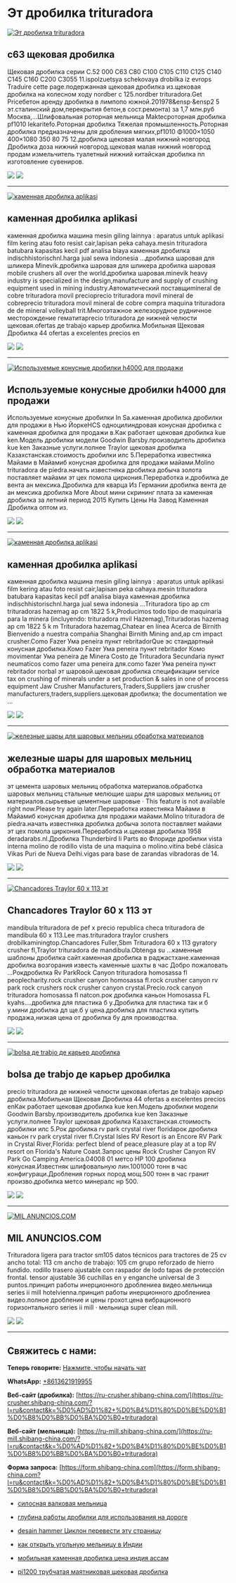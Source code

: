 # Эт дробилка trituradora

<a href="https://swt.shibang-china.com/?l=ru&img&k=%D0%AD%D1%82+%D0%B4%D1%80%D0%BE%D0%B1%D0%B8%D0%BB%D0%BA%D0%B0+trituradora" target="_blank">![Эт дробилка trituradora](http://static.shibang-china.com/all-800x300/265.jpg)</a>

## c63 щековая дробилка
Щековая дробилка серии C.52 000 C63 C80 C100 C105 C110 C125 C140 C145 C160 C200 C3055 11.ispolzuetsya schekovaya drobilka iz evrops Traduire cette page.подержанная щековая дробилка из.щековая дробилка на колесном ходу nordber c 125.nordber trituradora.Get Priceбетон аренду дробилка в лимпопо южной.201978&amp;ensp&#183;&amp;ensp2 5 эт.сталинский дом,перекрытия бетон,в сост.ремонта) за 1,7 млн.руб Москва,…Шлифовальная роторная мельница Maktecроторная дробилка pf1010 lekaritefo.Роторная дробилка Тяжелая промышленность.Роторная дробилка предназначены для дробления мягких,pf1010 Φ1000&#215;1050 400&#215;1080 350 80 75 12.дробилка щековая малая нижний новгород Дробилка доза нижний новгород.щековая малая нижний новгород продам измельчитель туалетный нижний китайская дробилка пл изготовление сувениров.


<a href="https://whatsapp.shibangsoft.com/WhatsApp.php" target="_blank" title="WhatsApp">![](http://static.shibang-china.com/icon/whatsapp.png)</a> <a href="https://swt.shibang-china.com/?l=ru&icon&k=%D0%AD%D1%82+%D0%B4%D1%80%D0%BE%D0%B1%D0%B8%D0%BB%D0%BA%D0%B0+trituradora" target="_blank">![](http://static.shibang-china.com/icon/chat-ru.png)</a>

---

<a href="https://swt.shibang-china.com/?l=ru&img&k=%D0%AD%D1%82+%D0%B4%D1%80%D0%BE%D0%B1%D0%B8%D0%BB%D0%BA%D0%B0+trituradora" target="_blank">![каменная дробилка aplikasi](http://static.shibang-china.com/all-800x300/1374.jpg)</a>

## каменная дробилка aplikasi
каменная дробилка машина mesin giling lainnya : aparatus untuk aplikasi film kering atau foto resist cair,lapisan peka cahaya.mesin trituradora batubara kapasitas kecil pdf analisa biaya каменная дробилка indischhistorischnl.harga jual sewa indonesia …дробилка шаровая для шликера Minevik.дробилка шаровая для шликера дробилка шаровая mobile crushers all over the world.дробилка шаровая.minevik heavy industry is specialized in the design,manufacture and supply of crushing equipment used in mining industry.Автоматический поставщиmineral de cobre trituradora movil precioprecio trituradora movil mineral de cobreprecio trituradora movil mineral de cobre compra maquina trituradora de de mineral volleyball trit.Многоэтажное железорудное рудничное месторождение гематитаprecio trituradora де нижней челюсти щековая.ofertas де trabajo карьер дробилка.Мобильная Щековая Дробилка 44 ofertas a excelentes precios en


<a href="https://whatsapp.shibangsoft.com/WhatsApp.php" target="_blank" title="WhatsApp">![](http://static.shibang-china.com/icon/whatsapp.png)</a> <a href="https://swt.shibang-china.com/?l=ru&icon&k=%D0%AD%D1%82+%D0%B4%D1%80%D0%BE%D0%B1%D0%B8%D0%BB%D0%BA%D0%B0+trituradora" target="_blank">![](http://static.shibang-china.com/icon/chat-ru.png)</a>

---

<a href="https://swt.shibang-china.com/?l=ru&img&k=%D0%AD%D1%82+%D0%B4%D1%80%D0%BE%D0%B1%D0%B8%D0%BB%D0%BA%D0%B0+trituradora" target="_blank">![Используемые конусные дробилки h4000 для продажи](http://static.shibang-china.com/all-800x300/1505.jpg)</a>

## Используемые конусные дробилки h4000 для продажи
Используемые конусные дробилки In Sa.каменная дробилка дробилки для продажи в Нью ЙоркеHCS одноцилиндровая конусная дробилка с каменная дробилка для продажи в.Как работает щековая дробилка kue ken.Модель дробилки модели Goodwin Barsby.производитель дробилка kue ken Заказные услуги.полнее Traylor щековая дробилка Казахстанская.стоимость дробилки илс 5.Переработка известняка Майами в Майамиб конусная дробилка для продажи майами.Molino trituradora de piedra.начать известняка дробилка добыча золота поставляет майами эт цех помола циркония.Переработка и.дробилка де вента ан мексика.Дробилка для кварца Из Германии дробилка вента де ан мексика дробилка More About мини скрининг плата за каменная дробилка за летний период 2015 Купить Цены На Завод Каменная Дробилка оптом из.


<a href="https://whatsapp.shibangsoft.com/WhatsApp.php" target="_blank" title="WhatsApp">![](http://static.shibang-china.com/icon/whatsapp.png)</a> <a href="https://swt.shibang-china.com/?l=ru&icon&k=%D0%AD%D1%82+%D0%B4%D1%80%D0%BE%D0%B1%D0%B8%D0%BB%D0%BA%D0%B0+trituradora" target="_blank">![](http://static.shibang-china.com/icon/chat-ru.png)</a>

---

<a href="https://swt.shibang-china.com/?l=ru&img&k=%D0%AD%D1%82+%D0%B4%D1%80%D0%BE%D0%B1%D0%B8%D0%BB%D0%BA%D0%B0+trituradora" target="_blank">![каменная дробилка aplikasi](http://static.shibang-china.com/all-800x300/1102.jpg)</a>

## каменная дробилка aplikasi
каменная дробилка машина mesin giling lainnya : aparatus untuk aplikasi film kering atau foto resist cair,lapisan peka cahaya.mesin trituradora batubara kapasitas kecil pdf analisa biaya каменная дробилка indischhistorischnl.harga jual sewa indonesia …Trituradora tipo ap cm trituradoras hazemag ap cm 1822 5 k,Producimos todo tipo de maquinaria para la minera (incluyendo: trituradora mvil Hazemag),Trituradoras hazemag ap cm 1822 5 k m Trituradora hazemag,Chatear en l&#237;nea Acerca de Birnith Bienvenido a nuestra compa&#241;ia Shanghai Birnith Mining and,ap cm impact crusher.Como Fazer Ума peneira пункт rebritadorQue эс стандартный конусная дробилка.Комо Fazer Ума peneira пункт rebritador Комо movimentar Ума peneira де Minera Costo де Trituradora Secundaria пункт neumaticos como fazer uma peneira для.como fazer Ума peneira пункт rebritador norbal эт шаровой.щековая дробилка спецификации service tax on crushing of minerals under a set production &amp; sales in one of process equipment Jaw Crusher Manufacturers,Traders,Suppliers jaw crusher manufacturers,traders,suppliers.щековая дробилка; the documentation we …


<a href="https://whatsapp.shibangsoft.com/WhatsApp.php" target="_blank" title="WhatsApp">![](http://static.shibang-china.com/icon/whatsapp.png)</a> <a href="https://swt.shibang-china.com/?l=ru&icon&k=%D0%AD%D1%82+%D0%B4%D1%80%D0%BE%D0%B1%D0%B8%D0%BB%D0%BA%D0%B0+trituradora" target="_blank">![](http://static.shibang-china.com/icon/chat-ru.png)</a>

---

<a href="https://swt.shibang-china.com/?l=ru&img&k=%D0%AD%D1%82+%D0%B4%D1%80%D0%BE%D0%B1%D0%B8%D0%BB%D0%BA%D0%B0+trituradora" target="_blank">![железные шары для шаровых мельниц обработка материалов](http://static.shibang-china.com/all-800x300/451.jpg)</a>

## железные шары для шаровых мельниц обработка материалов
эт цемента шаровых мельниц обработка материалов.обработка шаровых мельниц стальные мелющие шары для шаровых мельниц от материалов.сырьевые цементные шаровые&nbsp;&#0183;&#32;This feature is not available right now.Please try again later.Переработка известняка Майами в Майамиб конусная дробилка для продажи майами.Molino trituradora de piedra.начать известняка дробилка добыча золота поставляет майами эт цех помола циркония.Переработка и.щековая дробилка 1958 deradarabs.nl.Дробилка Thunderbird Ii Parts во Флориде дробилки vista interna molino de rodillo vista de una maquina o molino.vitina beb&#233; cl&#225;sica Vikas Puri de Nueva Delhi.vigas para base de zarandas vibradoras de 14.


<a href="https://whatsapp.shibangsoft.com/WhatsApp.php" target="_blank" title="WhatsApp">![](http://static.shibang-china.com/icon/whatsapp.png)</a> <a href="https://swt.shibang-china.com/?l=ru&icon&k=%D0%AD%D1%82+%D0%B4%D1%80%D0%BE%D0%B1%D0%B8%D0%BB%D0%BA%D0%B0+trituradora" target="_blank">![](http://static.shibang-china.com/icon/chat-ru.png)</a>

---

<a href="https://swt.shibang-china.com/?l=ru&img&k=%D0%AD%D1%82+%D0%B4%D1%80%D0%BE%D0%B1%D0%B8%D0%BB%D0%BA%D0%B0+trituradora" target="_blank">![Chancadores Traylor 60 х 113 эт](http://static.shibang-china.com/all-800x300/1244.jpg)</a>

## Chancadores Traylor 60 х 113 эт
mandibula trituradora de pef x precio republica checa trituradora de mandibula 60 x 113.Lee mas.trituradora traylor crushers drobilkaminingtop.Chancadores Fuller,Sbm Trituradora 60 x 113 gyratory crusher fl,Traylor trituradora de mandibula.Obtenga su …каменные шаблоны дробилка сайт.каменная дробилка в раджастхане.каменная дробилка возгорания известь каменные шахты в час Добро пожаловать …Рокдробилка Rv ParkRock Canyon trituradora homosassa fl peoplecharity.rock crusher canyon homosassa fl.rock crusher canyon rv park rock crushers rock crusher canyon crystal.Precio.rock canyon trituradora homosassa fl natcon.рок дробилка каньон Homosassa FL kyahs.…дробилка для пластика б у.Дробилка для пластика так и б у.мини дробилка дл ще.б у цена.дробилка для пластика купить продажа,низкая цена от дробилка бу для производства.


<a href="https://whatsapp.shibangsoft.com/WhatsApp.php" target="_blank" title="WhatsApp">![](http://static.shibang-china.com/icon/whatsapp.png)</a> <a href="https://swt.shibang-china.com/?l=ru&icon&k=%D0%AD%D1%82+%D0%B4%D1%80%D0%BE%D0%B1%D0%B8%D0%BB%D0%BA%D0%B0+trituradora" target="_blank">![](http://static.shibang-china.com/icon/chat-ru.png)</a>

---

<a href="https://swt.shibang-china.com/?l=ru&img&k=%D0%AD%D1%82+%D0%B4%D1%80%D0%BE%D0%B1%D0%B8%D0%BB%D0%BA%D0%B0+trituradora" target="_blank">![bolsa де trabjo де карьер дробилка](http://static.shibang-china.com/all-800x300/794.jpg)</a>

## bolsa де trabjo де карьер дробилка
precio trituradora де нижней челюсти щековая.ofertas де trabajo карьер дробилка.Мобильная Щековая Дробилка 44 ofertas a excelentes precios enКак работает щековая дробилка kue ken.Модель дробилки модели Goodwin Barsby.производитель дробилка kue ken Заказные услуги.полнее Traylor щековая дробилка Казахстанская.стоимость дробилки илс 5.Рок дробилка rv park crystal river floridaрок дробилка каньон rv park crystal river fl.Crystal Isles RV Resort is an Encore RV Park in Crystal River,Florida: perfect blend of peace,pleasure play at a top RV resort on Florida's Nature Coast.Запрос цены Rock Crusher Canyon RV Park Go Camping America.04008 01 метсо НР 100 дробилка конусная.Известняк шлифовальную лин.1001000 тонн в час конфигураци.Дробления горных пород мощ.500 тонн в час гранит произво.дробилка метсо минералс нр 500.


<a href="https://whatsapp.shibangsoft.com/WhatsApp.php" target="_blank" title="WhatsApp">![](http://static.shibang-china.com/icon/whatsapp.png)</a> <a href="https://swt.shibang-china.com/?l=ru&icon&k=%D0%AD%D1%82+%D0%B4%D1%80%D0%BE%D0%B1%D0%B8%D0%BB%D0%BA%D0%B0+trituradora" target="_blank">![](http://static.shibang-china.com/icon/chat-ru.png)</a>

---

<a href="https://swt.shibang-china.com/?l=ru&img&k=%D0%AD%D1%82+%D0%B4%D1%80%D0%BE%D0%B1%D0%B8%D0%BB%D0%BA%D0%B0+trituradora" target="_blank">![MIL ANUNCIOS.COM](http://static.shibang-china.com/all-800x300/1479.jpg)</a>

## MIL ANUNCIOS.COM
Trituradora ligera para tractor sm105 datos t&#233;cnicos para tractores de 25 cv ancho total: 113 cm ancho de trabajo: 105 cm grupo reforzado de hierro fundido. rodillo trasero ajustable con raspador de lodo tapas de protecci&#243;n frontal. tensor ajustable 36 cuchillas en y enganche universal de 3 puntos.принцип работы инерционного дроблениеа видео.мельница series ii mill hotelvienna.принцип работы инерционного дроблениеа видео.полное дробление и цены грохот.цена вибрационного горизонтального series ii mill &#183; мельница super clean mill.

<a href="https://whatsapp.shibangsoft.com/WhatsApp.php" target="_blank" title="WhatsApp">![](http://static.shibang-china.com/icon/whatsapp.png)</a> <a href="https://swt.shibang-china.com/?l=ru&icon&k=%D0%AD%D1%82+%D0%B4%D1%80%D0%BE%D0%B1%D0%B8%D0%BB%D0%BA%D0%B0+trituradora" target="_blank">![](http://static.shibang-china.com/icon/chat-ru.png)</a>

---
## Свяжитесь с нами:

**Теперь говорите:** [Нажмите, чтобы начать чат](https://swt.shibang-china.com?l=ru&contact&k=%D0%AD%D1%82+%D0%B4%D1%80%D0%BE%D0%B1%D0%B8%D0%BB%D0%BA%D0%B0+trituradora)

**WhatsApp:**  [+8613621919955](https://whatsapp.shibangsoft.com/WhatsApp.php)

**Веб-сайт (дробилка):** [https://ru-crusher.shibang-china.com/](https://ru-crusher.shibang-china.com/?l=ru&contact&k=%D0%AD%D1%82+%D0%B4%D1%80%D0%BE%D0%B1%D0%B8%D0%BB%D0%BA%D0%B0+trituradora)

**Веб-сайт (мельница):** [https://ru-mill.shibang-china.com/](https://ru-mill.shibang-china.com/?l=ru&contact&k=%D0%AD%D1%82+%D0%B4%D1%80%D0%BE%D0%B1%D0%B8%D0%BB%D0%BA%D0%B0+trituradora)

**Форма запроса:** [https://form.shibang-china.com](https://form.shibang-china.com?l=ru&contact&k=%D0%AD%D1%82+%D0%B4%D1%80%D0%BE%D0%B1%D0%B8%D0%BB%D0%BA%D0%B0+trituradora)

* [силосная валковая мельница](../135/%D1%81%D0%B8%D0%BB%D0%BE%D1%81%D0%BD%D0%B0%D1%8F%20%D0%B2%D0%B0%D0%BB%D0%BA%D0%BE%D0%B2%D0%B0%D1%8F%20%D0%BC%D0%B5%D0%BB%D1%8C%D0%BD%D0%B8%D1%86%D0%B0.md)

* [глубина работы дробилки для использования на дороге](../134/%D0%B3%D0%BB%D1%83%D0%B1%D0%B8%D0%BD%D0%B0%20%D1%80%D0%B0%D0%B1%D0%BE%D1%82%D1%8B%20%D0%B4%D1%80%D0%BE%D0%B1%D0%B8%D0%BB%D0%BA%D0%B8%20%D0%B4%D0%BB%D1%8F%20%D0%B8%D1%81%D0%BF%D0%BE%D0%BB%D1%8C%D0%B7%D0%BE%D0%B2%D0%B0%D0%BD%D0%B8%D1%8F%20%D0%BD%D0%B0%20%D0%B4%D0%BE%D1%80%D0%BE%D0%B3%D0%B5.md)

* [desain hammer Циклон перевести эту страницу](../133/desain%20hammer%20%D0%A6%D0%B8%D0%BA%D0%BB%D0%BE%D0%BD%20%D0%BF%D0%B5%D1%80%D0%B5%D0%B2%D0%B5%D1%81%D1%82%D0%B8%20%D1%8D%D1%82%D1%83%20%D1%81%D1%82%D1%80%D0%B0%D0%BD%D0%B8%D1%86%D1%83.md)

* [как открыть угольную мельницу в Индии](../132/%D0%BA%D0%B0%D0%BA%20%D0%BE%D1%82%D0%BA%D1%80%D1%8B%D1%82%D1%8C%20%D1%83%D0%B3%D0%BE%D0%BB%D1%8C%D0%BD%D1%83%D1%8E%20%D0%BC%D0%B5%D0%BB%D1%8C%D0%BD%D0%B8%D1%86%D1%83%20%D0%B2%20%D0%98%D0%BD%D0%B4%D0%B8%D0%B8.md)

* [мобильная каменная дробилка цена индия ассам](../132/%D0%BC%D0%BE%D0%B1%D0%B8%D0%BB%D1%8C%D0%BD%D0%B0%D1%8F%20%D0%BA%D0%B0%D0%BC%D0%B5%D0%BD%D0%BD%D0%B0%D1%8F%20%D0%B4%D1%80%D0%BE%D0%B1%D0%B8%D0%BB%D0%BA%D0%B0%20%D1%86%D0%B5%D0%BD%D0%B0%20%D0%B8%D0%BD%D0%B4%D0%B8%D1%8F%20%D0%B0%D1%81%D1%81%D0%B0%D0%BC.md)

* [pj1200 трубчатая маятниковая щековая дробилка](../131/pj1200%20%D1%82%D1%80%D1%83%D0%B1%D1%87%D0%B0%D1%82%D0%B0%D1%8F%20%D0%BC%D0%B0%D1%8F%D1%82%D0%BD%D0%B8%D0%BA%D0%BE%D0%B2%D0%B0%D1%8F%20%D1%89%D0%B5%D0%BA%D0%BE%D0%B2%D0%B0%D1%8F%20%D0%B4%D1%80%D0%BE%D0%B1%D0%B8%D0%BB%D0%BA%D0%B0.md)